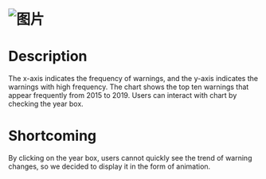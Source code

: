 # ![图片](https://uploader.shimo.im/f/n9S1B13gB8EpmZWW.png!thumbnail?fileGuid=TxCrkt6VhJgwP6Yc)

# Description

The x-axis indicates the frequency of warnings, and the y-axis indicates the warnings with high frequency. The chart shows the top ten warnings that appear frequently from 2015 to 2019. Users can interact with chart by checking the year box.

# Shortcoming

By clicking on the year box, users cannot quickly see the trend of warning changes, so we decided to display it in the form of animation.

# 
